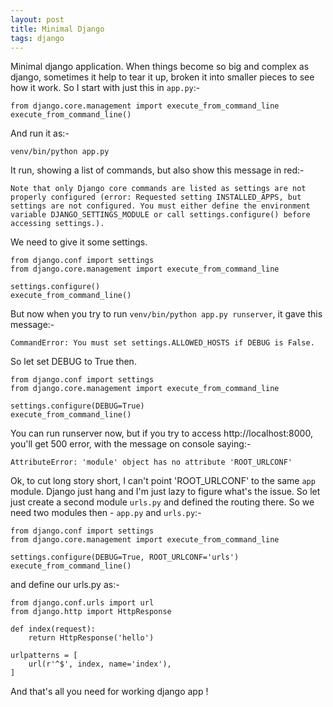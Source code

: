 ```yaml
---
layout: post
title: Minimal Django
tags: django
---
```


Minimal django application. When things become so big and complex as django, sometimes it help to tear it up, broken it into smaller pieces to see how it work. So I start with just this in `app.py`:-

```
from django.core.management import execute_from_command_line
execute_from_command_line()
```

And run it as:-

```
venv/bin/python app.py
```

It run, showing a list of commands, but also show this message in red:-

```
Note that only Django core commands are listed as settings are not properly configured (error: Requested setting INSTALLED_APPS, but settings are not configured. You must either define the environment variable DJANGO_SETTINGS_MODULE or call settings.configure() before accessing settings.).
```

We need to give it some settings.

```
from django.conf import settings
from django.core.management import execute_from_command_line

settings.configure()
execute_from_command_line()
```

But now when you try to run `venv/bin/python app.py runserver`, it gave this message:-

```
CommandError: You must set settings.ALLOWED_HOSTS if DEBUG is False.
```

So let set DEBUG to True then.

```
from django.conf import settings
from django.core.management import execute_from_command_line

settings.configure(DEBUG=True)
execute_from_command_line()
```

You can run runserver now, but if you try to access http://localhost:8000, you'll get 500 error, with the message on console saying:-

```
AttributeError: 'module' object has no attribute 'ROOT_URLCONF'
```

Ok, to cut long story short, I can't point 'ROOT_URLCONF' to the same `app` module. Django just hang and I'm just lazy to figure what's the issue. So let just create a second module `urls.py` and defined the routing there. So we need two modules then - `app.py` and `urls.py`:-

```
from django.conf import settings
from django.core.management import execute_from_command_line

settings.configure(DEBUG=True, ROOT_URLCONF='urls')
execute_from_command_line()
```

and define our urls.py as:-

```
from django.conf.urls import url
from django.http import HttpResponse

def index(request):
    return HttpResponse('hello')

urlpatterns = [
    url(r'^$', index, name='index'),
]
```

And that's all you need for working django app !
